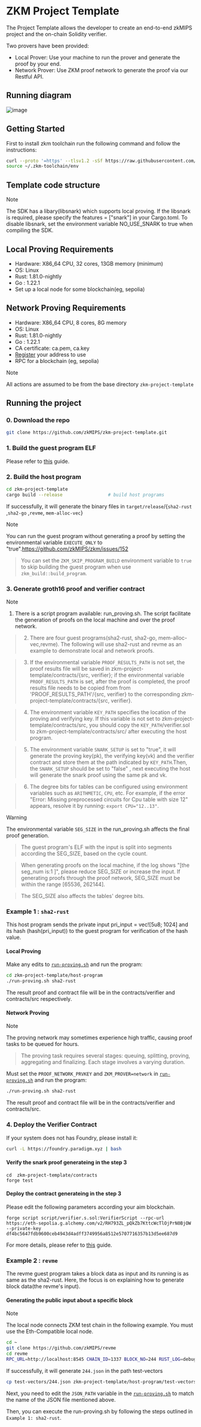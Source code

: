 # ZKM Project Template

The Project Template allows the developer to create an end-to-end zkMIPS project and the on-chain Solidity verifier.

Two provers have been provided:

- Local Prover: Use your machine to run the prover and generate the proof by your end.
- Network Prover: Use ZKM proof network to generate the proof via our Restful API. 

## Running diagram

![image](assets/temp-run-diagram.png)

## Getting Started

First to install zkm toolchain run the following command and follow the instructions:
```sh
curl --proto '=https' --tlsv1.2 -sSf https://raw.githubusercontent.com/zkMIPS/toolchain/refs/heads/main/setup.sh | sh
source ~/.zkm-toolchain/env
```

## Template code structure

> [!NOTE]
> The SDK has a libary(libsnark) which supports local proving. If the libsnark is required, please specify the features = ["snark"] in your Cargo.toml. To disable libsnark, set the environment variable NO_USE_SNARK to true when compiling the SDK.

## Local Proving Requirements

- Hardware: X86_64 CPU, 32 cores, 13GB memory (minimum)
- OS: Linux
- Rust: 1.81.0-nightly
- Go : 1.22.1
- Set up a local node for some blockchain(eg, sepolia)

## Network Proving Requirements

- Hardware: X86_64 CPU, 8 cores, 8G memory
- OS: Linux
- Rust: 1.81.0-nightly
- Go : 1.22.1
- CA certificate: ca.pem, ca.key
- [Register](https://www.zkm.io/apply) your address to use
- RPC for a blockchain (eg, sepolia)

> [!NOTE]
> All actions are assumed to be from the base directory `zkm-project-template`

## Running the project

### 0. Download the repo

```sh
git clone https://github.com/zkMIPS/zkm-project-template.git
```

### 1. Build the guest program ELF

Please refer to [this](guest-program/README.md) guide.

### 2. Build the host program

```sh
cd zkm-project-template
cargo build --release                 # build host programs
```

If successfully, it will generate the binary files in `target/release`/{`sha2-rust` ,`sha2-go` ,`revme`, `mem-alloc-vec`}

> [!NOTE]
> You can run the guest program without generating a proof by setting the environmental variable `EXECUTE_ONLY` to "true".https://github.com/zkMIPS/zkm/issues/152

> You can set the `ZKM_SKIP_PROGRAM_BUILD` environment variable to `true` to skip building the guest program when use `zkm_build::build_program`.

### 3. Generate groth16 proof and verifier contract

> [!NOTE]
> 1. There is  a script program available: run_proving.sh. The script facilitate the generation of proofs on the local machine and over the proof network.

> 2. There are four guest programs(sha2-rust, sha2-go, mem-alloc-vec,revme). The following will use sha2-rust and revme as an example to demonstrate local and network proofs.

> 3. If the environmental variable `PROOF_RESULTS_PATH` is not set, the proof results file will be saved in zkm-project-template/contracts/{src, verifier}; if the environmental variable `PROOF_RESULTS_PATH` is set, after the proof is completed, the proof results file needs to be copied from from 'PROOF_RESULTS_PATH'/{src, verifier} to the corresponding zkm-project-template/contracts/{src, verifier}. 

> 4. The environment variable `KEY_PATH` specifies the location of the proving and verifying key. If this variable is not set to zkm-project-template/contracts/src, you should copy the  `KEY_PATH`/verifier.sol to zkm-project-template/contracts/src/ after executing the host program.

> 5. The environment variable `SNARK_SETUP` is set to "true", it will generate  the proving key(pk), the verifying key(vk) and the verifier contract and store them at the path indicated by `KEY_PATH`.Then, the `SNARK_SETUP` should be set to "false" , next executing the host will  generate the snark proof using the same pk and vk.

> 6. The degree bits for tables can be configured using environment variables such as `ARITHMETIC`, `CPU`, etc. For example, if the error "Error: Missing preprocessed circuits for Cpu table with size 12" appears, resolve it by running: `export CPU="12..13"`.

> [!WARNING]
>  The environmental variable `SEG_SIZE` in the run_proving.sh affects the final proof generation. 

>  The guest program's ELF with the input is split into segments according the SEG_SIZE, based on the cycle count.

>  When generating proofs on the local machine, if the log shows "[the seg_num is:1 ]", please reduce SEG_SIZE or increase the input. If generating proofs through the proof network, SEG_SIZE must be within the range [65536, 262144]. 

>  The SEG_SIZE also affects the tables' degree bits. 
### Example 1 : `sha2-rust`

This host program sends the private input pri_input = vec![5u8; 1024] and its hash (hash(pri_input)) to the guest program for verification of the hash value.

#### Local Proving

Make any edits to [`run-proving.sh`](host-program/run-proving.sh) and run the program:

```sh
cd zkm-project-template/host-program
./run-proving.sh sha2-rust
```

The result proof and contract file will be in the contracts/verifier and contracts/src respectively.

#### Network Proving

> [!NOTE]
> The proving network may sometimes experience high traffic, causing proof tasks to be queued for hours.

> The proving task requires several stages: queuing, splitting, proving, aggregating and finalizing. Each stage involves a varying duration.

Must set the `PROOF_NETWORK_PRVKEY` and `ZKM_PROVER=network` in [`run-proving.sh`](host-program/run-proving.sh) and run the program:

```sh
./run-proving.sh sha2-rust
```

The result proof and contract file will be in the contracts/verifier and contracts/src.

### 4. Deploy the Verifier Contract

If your system does not has Foundry, please install it:

```sh
curl -L https://foundry.paradigm.xyz | bash
```
#### Verify the snark proof generateing in the step 3

```
cd  zkm-project-template/contracts
forge test
```

#### Deploy the contract generateing in the step 3

Please edit the following parameters according your aim blockchain.

```
forge script script/verifier.s.sol:VerifierScript --rpc-url https://eth-sepolia.g.alchemy.com/v2/RH793ZL_pQkZb7KttcWcTlOjPrN0BjOW --private-key df4bc5647fdb9600ceb4943d4adff3749956a8512e5707716357b13d5ee687d9
```

For more details, please refer to [this](contracts/README.md) guide.

### Example 2 : `revme`

The revme guest program takes a block data as input and its running is as same as the sha2-rust. Here, the focus is on explaining how to generate block data(the revme's input).

#### Generating the public input about a specific block

> [!NOTE]
> The local node connects  ZKM test chain in the following example. You must use the Eth-Compatible local node.

```sh
cd ~
git clone https://github.com/zkMIPS/revme
cd revme
RPC_URL=http://localhost:8545 CHAIN_ID=1337 BLOCK_NO=244 RUST_LOG=debug SUITE_JSON_PATH=./test-vectors/244.json cargo run --example process
```

If successfully, it will generate `244.json` in the path test-vectors

```sh
cp test-vectors/244.json zkm-project-template/host-program/test-vectors/
```

Next, you need to edit the `JSON_PATH` variable in the [`run-proving.sh`](host-program/run-proving.sh) to match the name of the  JSON file mentioned above.

Then, you can execute the run-proving.sh by following the steps outlined in `Example 1: sha2-rust`.
